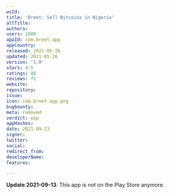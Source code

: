 ```yaml
---
wsId: 
title: 'Breet: Sell Bitcoins in Nigeria'
altTitle: 
authors: 
users: 1000
appId: com.breet.app
appCountry: 
released: 2021-05-26
updated: 2021-05-26
version: '1.0'
stars: 4.5
ratings: 86
reviews: 71
website: 
repository: 
issue: 
icon: com.breet.app.png
bugbounty: 
meta: removed
verdict: wip
appHashes: 
date: 2021-09-23
signer: 
twitter: 
social: 
redirect_from: 
developerName: 
features: 

---
```


**Update 2021-09-13**: This app is not on the Play Store anymore.

